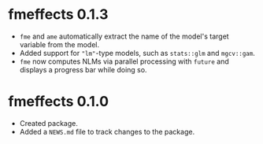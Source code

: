 # fmeffects 0.1.3

-   `fme` and `ame` automatically extract the name of the model's target variable from the model.
-   Added support for `"lm"`-type models, such as `stats::glm` and `mgcv::gam`.
-   `fme` now computes NLMs via parallel processing with `future` and displays a progress bar while doing so.

# fmeffects 0.1.0

-   Created package.
-   Added a `NEWS.md` file to track changes to the package.
